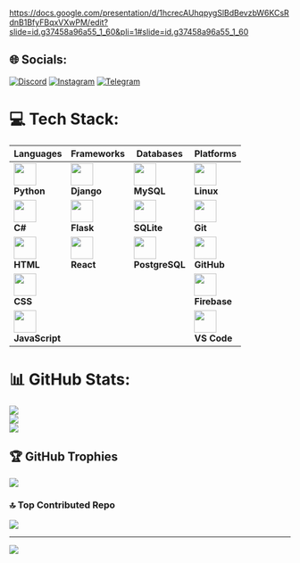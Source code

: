 https://docs.google.com/presentation/d/1hcrecAUhqpygSlBdBevzbW6KCsRdnB1BfyFBqxVXwPM/edit?slide=id.g37458a96a55_1_60&pli=1#slide=id.g37458a96a55_1_60
## 🌐 Socials:
[![Discord](https://img.shields.io/badge/Discord-%237289DA.svg?logo=discord&logoColor=white)](gnsrfan) [![Instagram](https://img.shields.io/badge/Instagram-%23E4405F.svg?logo=Instagram&logoColor=white)]()  [![Telegram](https://img.shields.io/badge/-telegram-white?color=white&logo=telegram&logoColor=blue)](https://t.me/gns_rfan/)

# 💻 Tech Stack:
| Languages | Frameworks | Databases | Platforms |
|-----------|------------|-----------|-----------------|
| <img src="https://skillicons.dev/icons?i=py" width="40"/> <br> **Python** | <img src="https://skillicons.dev/icons?i=django" width="40"/> <br> **Django** | <img src="https://skillicons.dev/icons?i=mysql" width="40"/> <br> **MySQL** | <img src="https://skillicons.dev/icons?i=linux" width="40"/> <br> **Linux** |
| <img src="https://skillicons.dev/icons?i=cs" width="40"/> <br> **C#** | <img src="https://skillicons.dev/icons?i=flask" width="40"/> <br> **Flask** | <img src="https://skillicons.dev/icons?i=sqlite" width="40"/> <br> **SQLite** | <img src="https://skillicons.dev/icons?i=git" width="40"/> <br> **Git** |
| <img src="https://skillicons.dev/icons?i=html" width="40"/> <br> **HTML** | <img src="https://skillicons.dev/icons?i=react" width="40"/> <br> **React** | <img src="https://skillicons.dev/icons?i=postgres" width="40"/> <br> **PostgreSQL** | <img src="https://skillicons.dev/icons?i=github" width="40"/> <br> **GitHub** |
| <img src="https://skillicons.dev/icons?i=css" width="40"/> <br> **CSS** |   |   | <img src="https://skillicons.dev/icons?i=firebase" width="40"/> <br> **Firebase** |
| <img src="https://skillicons.dev/icons?i=js" width="40"/> <br> **JavaScript** |   |   | <img src="https://skillicons.dev/icons?i=vscode" width="40"/> <br> **VS Code** |


# 📊 GitHub Stats:
![](https://github-readme-stats.vercel.app/api?username=Rfannn&theme=dark&hide_border=false&include_all_commits=true&count_private=false)<br/>
![](https://github-readme-streak-stats.herokuapp.com/?user=Rfannn&theme=dark&hide_border=false)<br/>
![](https://github-readme-stats.vercel.app/api/top-langs/?username=Rfannn&theme=dark&hide_border=false&include_all_commits=true&count_private=false&layout=compact)

## 🏆 GitHub Trophies
![](https://github-profile-trophy.vercel.app/?username=Rfannn&theme=radical&no-frame=false&no-bg=true&margin-w=4)

### 🔝 Top Contributed Repo
![](https://github-contributor-stats.vercel.app/api?username=Rfannn&limit=5&theme=dark&combine_all_yearly_contributions=true)

---
[![](https://visitcount.itsvg.in/api?id=Rfannn&icon=0&color=0)](https://visitcount.itsvg.in)
